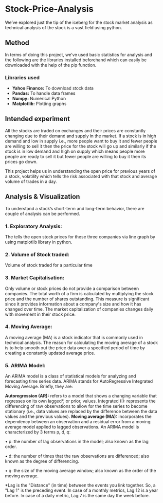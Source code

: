 # Stock-Price-Analysis
We’ve explored just the tip of the iceberg for the stock market analysis as technical analysis of the stock is a vast field using python.

## Method

In terms of doing this project, we’ve used basic statistics for analysis and the following are the libraries installed beforehand which can easily be downloaded with the help of the pip function.

### Libraries used

- **Yahoo Finance:** To download stock data
- **Pandas:** To handle data frames
- **Numpy:** Numerical Python
- **Matplotlib:** Plotting graphs

## Intended experiment

All the stocks are traded on exchanges and their prices are constantly changing due to their demand and supply in the market. If a stock is in high demand and low in supply i.e., more people want to buy it and fewer people are willing to sell it then the price for the stock will go up and similarly if the stock is in low demand and high on supply which means people more people are ready to sell it but fewer people are willing to buy it then its prices go down.

This project helps us in understanding the open price for previous years of a stock, volatility which tells the risk associated with that stock and average volume of trades in a day.

## Analysis & Visualization

To understand a stock’s short-term and long-term behavior, there are couple of analysis can be performed.

### 1. Exploratory Analysis: 
The tells the open stock prices for these three companies via line graph by using matplotlib library in python.

### 2. Volume of Stock traded:
Volume of stock traded for a particular time

### 3. Market Capitalisation:
Only volume or stock prices do not provide a comparison between companies. The total worth of a firm is calculated by multiplying the stock price and the number of shares outstanding. This measure is significant since it provides information about a company's size and how it has changed over time. The market capitalization of companies changes daily with movement in their stock price.

### 4. Moving Average:
A moving average (MA) is a stock indicator that is commonly used in technical analysis. The reason for calculating the moving average of a stock is to help smooth out the price data over a specified period of time by creating a constantly updated average price.

### 5. ARIMA Model: 
An ARIMA model is a class of statistical models for analyzing and forecasting time series data. ARIMA stands for AutoRegressive
Integrated Moving Average. Briefly, they are:

**Autoregression (AR):** refers to a model that shows a changing variable that regresses on its own lagged*, or prior, values. Integrated (I): represents the differencing of raw observations to allow for the time series to become stationary (i.e., data values are replaced by the difference between the data values and the previous values).
**Moving average (MA):** incorporates the dependency between an observation and a residual error from a moving average model applied to lagged observations. An ARIMA model is characterized by 3 terms p, d, q:

• p: the number of lag observations in the model; also known as the lag order.

• d: the number of times that the raw observations are differenced; also known as the degree of differencing.

• q: the size of the moving average window; also known as the order of the moving average.

*Lag is the "Distance" (in time) between the events you link together. So, a "Lag 1" is the preceding event. In case of a monthly metrics, Lag 12 is a year before. In case of a daily metric, Lag 7 is the same day the week before.
